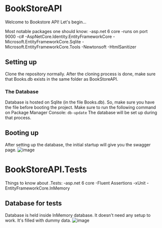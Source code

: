 # BookStoreAPI
Welcome to Bookstore API! Let's begin...

Most notable packages one should know:
 -asp.net 6 core
 -runs on port 9000
 -c#
 -AspNetCore.Identity.EntityFrameworkCore
 -Microsoft.EntityFrameworkCore.Sqlite
 -Microsoft.EntityFrameworkCore.Tools
 -Newtonsoft
 -HtmlSanitizer 

## Setting up
Clone the repository normally. After the cloning process is done, make sure that Books.db exists in the same folder as BookStoreAPI. 

### The Database
Database is hosted on Sqlite (in the file Books.db). So, make sure you have the file before booting the project. Make sure to run the following command on Package Manager Console:
```db-update```
The database will be set up during that process.

## Booting up 
After setting up the database, the initial startup will give you the swagger page. 
![image](https://github.com/n0laja00/BookStoreAPI/assets/73889850/643c62a6-29e8-4bb7-acb3-8479bc08ae6a)

# BookStoreAPI.Tests

 Things to know about .Tests:
 -asp.net 6 core
 -Fluent Assertions
 -xUnit
 -EntityFrameworkCore.InMemory

 ## Database for tests
 Database is held inside InMemory database. It doesn't need any setup to work. It's filled with dummy data. 
 ![image](https://github.com/n0laja00/BookStoreAPI/assets/73889850/988eb9e5-2d33-48ea-bc27-2f35d7d1ae41)
